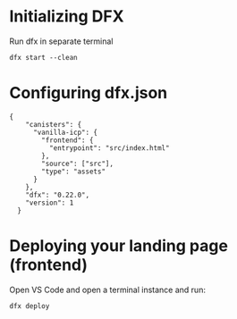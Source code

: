 # Initializing DFX

Run dfx in separate terminal

```
dfx start --clean
```

# Configuring dfx.json

```
{
    "canisters": {
      "vanilla-icp": {
        "frontend": {
          "entrypoint": "src/index.html"
        },
        "source": ["src"],
        "type": "assets"
      }
    },
    "dfx": "0.22.0",
    "version": 1
  }
```

# Deploying your landing page (frontend)

Open VS Code and open a terminal instance and run:

```
dfx deploy
```
